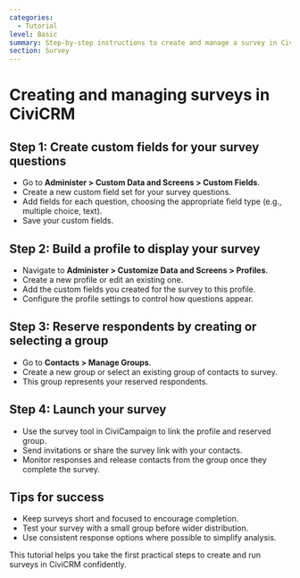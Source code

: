 ```yaml
---
categories:
  - Tutorial  
level: Basic  
summary: Step-by-step instructions to create and manage a survey in CiviCRM using custom fields, profiles, and groups.  
section: Survey  
---
```


# Creating and managing surveys in CiviCRM

## Step 1: Create custom fields for your survey questions

- Go to **Administer > Custom Data and Screens > Custom Fields**.  
- Create a new custom field set for your survey questions.  
- Add fields for each question, choosing the appropriate field type (e.g., multiple choice, text).  
- Save your custom fields.

## Step 2: Build a profile to display your survey

- Navigate to **Administer > Customize Data and Screens > Profiles**.  
- Create a new profile or edit an existing one.  
- Add the custom fields you created for the survey to this profile.  
- Configure the profile settings to control how questions appear.

## Step 3: Reserve respondents by creating or selecting a group

- Go to **Contacts > Manage Groups**.  
- Create a new group or select an existing group of contacts to survey.  
- This group represents your reserved respondents.

## Step 4: Launch your survey

- Use the survey tool in CiviCampaign to link the profile and reserved group.  
- Send invitations or share the survey link with your contacts.  
- Monitor responses and release contacts from the group once they complete the survey.

## Tips for success

- Keep surveys short and focused to encourage completion.  
- Test your survey with a small group before wider distribution.  
- Use consistent response options where possible to simplify analysis.

This tutorial helps you take the first practical steps to create and run surveys in CiviCRM confidently.
